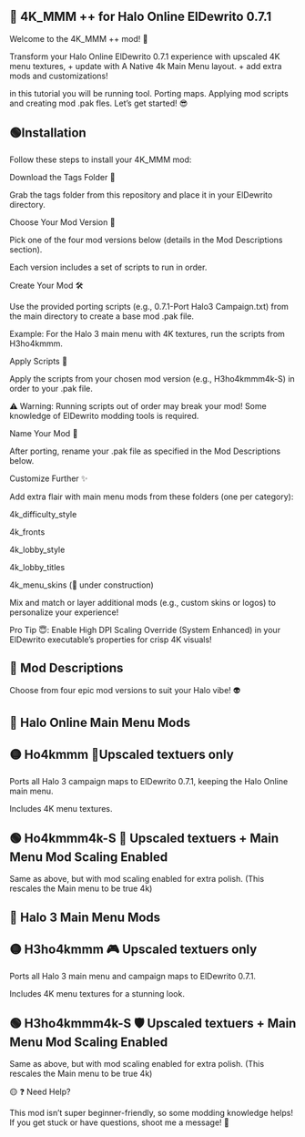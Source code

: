 ## 🔵 4K_MMM ++ for Halo Online ElDewrito 0.7.1

Welcome to the 4K_MMM ++ mod! 🚀 

Transform your Halo Online ElDewrito 0.7.1 experience with upscaled 4K menu textures, + update with A Native 4k Main Menu layout. + add extra mods and customizations!

in this tutorial you will be running tool. Porting maps. Applying mod scripts and creating mod .pak fles. 
Let’s get started! 😎

##  🟢Installation

Follow these steps to install your 4K_MMM mod:

Download the Tags Folder 📂

Grab the tags folder from this repository and place it in your ElDewrito directory.

Choose Your Mod Version 🎯

Pick one of the four mod versions below (details in the Mod Descriptions section).

Each version includes a set of scripts to run in order.

Create Your Mod 🛠️

Use the provided porting scripts (e.g., 0.7.1-Port Halo3 Campaign.txt) from the main directory to create a base mod .pak file.

Example: For the Halo 3 main menu with 4K textures, run the scripts from H3ho4kmmm.

Apply Scripts 🔧

Apply the scripts from your chosen mod version (e.g., H3ho4kmmm4k-S) in order to your .pak file.

⚠️ Warning: Running scripts out of order may break your mod! Some knowledge of ElDewrito modding tools is required.

Name Your Mod 📛

After porting, rename your .pak file as specified in the Mod Descriptions below.

Customize Further ✨

Add extra flair with main menu mods from these folders (one per category):

4k_difficulty_style

4k_fronts

4k_lobby_style

4k_lobby_titles

4k_menu_skins (🚧 under construction)

Mix and match or layer additional mods (e.g., custom skins or logos) to personalize your experience!

Pro Tip 😇: Enable High DPI Scaling Override (System Enhanced) in your ElDewrito executable’s properties for crisp 4K visuals!

## 🔵 Mod Descriptions

Choose from four epic mod versions to suit your Halo vibe! 👽

## 🔵 Halo Online Main Menu Mods

## 🟡 Ho4kmmm 🌟Upscaled textuers only

Ports all Halo 3 campaign maps to ElDewrito 0.7.1, keeping the Halo Online main menu.

Includes 4K menu textures.

## 🟢 Ho4kmmm4k-S 🚀 Upscaled textuers +  Main Menu Mod Scaling Enabled

Same as above, but with mod scaling enabled for extra polish. (This rescales the Main menu to be true 4k)

## 🔵 Halo 3 Main Menu Mods

## 🟡 H3ho4kmmm 🎮 Upscaled textuers only

Ports all Halo 3 main menu and campaign maps to ElDewrito 0.7.1.

Includes 4K menu textures for a stunning look.

## 🟢 H3ho4kmmm4k-S 🛡️ Upscaled textuers +  Main Menu Mod Scaling Enabled

Same as above, but with mod scaling enabled for extra polish. (This rescales the Main menu to be true 4k)

🟡 ❓ Need Help?

This mod isn’t super beginner-friendly, so some modding knowledge helps! If you get stuck or have questions, shoot me a message! 📩
